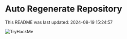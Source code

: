 # Auto Regenerate Repository

This README was last updated: 2024-08-19 15:24:57

 ![TryHackMe](https://tryhackme.com/badge/533634)